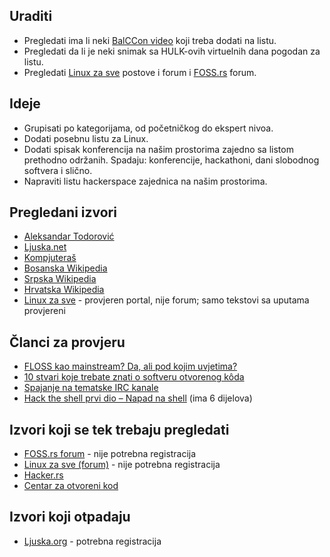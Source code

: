 ## Uraditi

* Pregledati ima li neki [BalCCon video](https://www.youtube.com/playlist?list=PLyHRd2YK1T4wUf0iuLNT77D4h5Ne3xBPW) koji treba dodati na listu.
* Pregledati da li je neki snimak sa HULK-ovih virtuelnih dana pogodan za listu.
* Pregledati [Linux za sve](http://www.linuxzasve.com/) postove i forum i [FOSS.rs](http://www.foss.rs/) forum.

## Ideje

* Grupisati po kategorijama, od početničkog do ekspert nivoa.
* Dodati posebnu listu za Linux.
* Dodati spisak konferencija na našim prostorima zajedno sa listom prethodno održanih. Spadaju: konferencije, hackathoni, dani slobodnog softvera i slično.
* Napraviti listu hackerspace zajednica na našim prostorima.

## Pregledani izvori

* [Aleksandar Todorović](https://aleksandartodorovic.wordpress.com/)
* [Ljuska.net](http://ljuska.net/)
* [Kompjuteraš](http://kompjuteras.com/)
* [Bosanska Wikipedia](http://bs.wikipedia.org/wiki/Po%C4%8Detna_strana)
* [Srpska Wikipedia](http://sr.wikipedia.org/wiki/%D0%93%D0%BB%D0%B0%D0%B2%D0%BD%D0%B0_%D1%81%D1%82%D1%80%D0%B0%D0%BD%D0%B0)
* [Hrvatska Wikipedia](http://hr.wikipedia.org/wiki/Glavna_stranica)
* [Linux za sve](http://www.linuxzasve.com/) - provjeren portal, nije forum; samo tekstovi sa uputama provjereni

## Članci za provjeru

* [FLOSS kao mainstream? Da, ali pod kojim uvjetima?](http://www.linuxzasve.com/floss-kao-mainstream-da-ali-pod-kojim-uvjetima)
* [10 stvari koje trebate znati o softveru otvorenog kôda](http://www.linuxzasve.com/10-stvari-koje-trebate-znati-o-softveru-otvorenog-koda)
* [Spajanje na tematske IRC kanale](http://www.linuxzasve.com/spajanje-na-tematske-irc-kanale)
* [Hack the shell prvi dio – Napad na shell](http://www.linuxzasve.com/hack-the-shell-prvi-dio-napad-na-shell) (ima 6 dijelova)

## Izvori koji se tek trebaju pregledati

* [FOSS.rs forum](http://www.foss.rs/) - nije potrebna registracija
* [Linux za sve (forum)](http://www.linuxzasve.com/forum/) - nije potrebna registracija
* [Hacker.rs](http://hacker.rs/)
* [Centar za otvoreni kod](http://otvorenikod.nsk.hr/)

## Izvori koji otpadaju

* [Ljuska.org](https://ljuska.org/) - potrebna registracija
